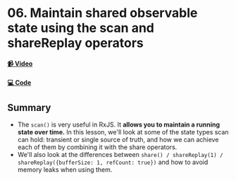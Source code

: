 # 06. Maintain shared observable state using the scan and shareReplay operators

#### [📹 Video](https://egghead.io/lessons/rxjs-maintain-shared-observable-state-using-the-scan-and-sharereplay-operators)

#### [💻 Code](https://github.com/rarmatei/egghead-thinking-reactively/blob/lesson-06/src/lesson-code/TaskProgressService.js)

## Summary

- The `scan()` is very useful in RxJS. It **allows you to maintain a running state over time.** In this lesson, we'll look at some of the state types scan can hold: transient or single source of truth, and how we can achieve each of them by combining it with the share operators.
- We'll also look at the differences between `share() / shareReplay(1) / shareReplay({bufferSize: 1, refCount: true})` and how to avoid memory leaks when using them.
